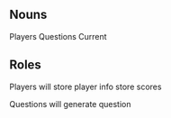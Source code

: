 ## Nouns
  Players
  Questions
  Current

## Roles
  Players will store player info
  store scores
  
  
  
  Questions will generate question


